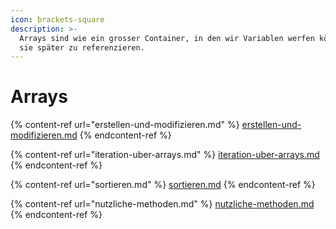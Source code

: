 ```yaml
---
icon: brackets-square
description: >-
  Arrays sind wie ein grosser Container, in den wir Variablen werfen können, um
  sie später zu referenzieren.
---
```


# Arrays

{% content-ref url="erstellen-und-modifizieren.md" %}
[erstellen-und-modifizieren.md](erstellen-und-modifizieren.md)
{% endcontent-ref %}

{% content-ref url="iteration-uber-arrays.md" %}
[iteration-uber-arrays.md](iteration-uber-arrays.md)
{% endcontent-ref %}

{% content-ref url="sortieren.md" %}
[sortieren.md](sortieren.md)
{% endcontent-ref %}

{% content-ref url="nutzliche-methoden.md" %}
[nutzliche-methoden.md](nutzliche-methoden.md)
{% endcontent-ref %}
